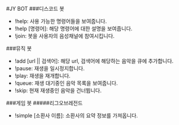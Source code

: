 #JY BOT
###디스코드 봇
- !help: 사용 가능한 명령어들을 보여줍니다.
- !help [명령어]: 해당 명령어에 대한 설명을 보여줍니다.
- !join: 봇을 사용자의 음성채널에 참여시킵니다.

###뮤직 봇
- !add [url || 검색어]: 해당 url, 검색어에 해당하는 음악을 큐에 추가합니다.
- !pause: 재생을 일시정지합니다.
- !play: 재생을 재개합니다.
- !queue: 재생 대기중인 음악 목록을 보여줍니다.
- !skip: 현재 재생중인 음악을 건너뜁니다.

###게임 봇
#####리그오브레전드
- !simple [소환사 이름]: 소환사의 요약 정보를 가져옵니다.
